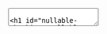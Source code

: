 <section data-markdown>
<textarea data-template>

# Nullable checking

 * strict null checks
 * compile with `--strictNullChecks`
 * works with type guards
 
</textarea>
</section>
